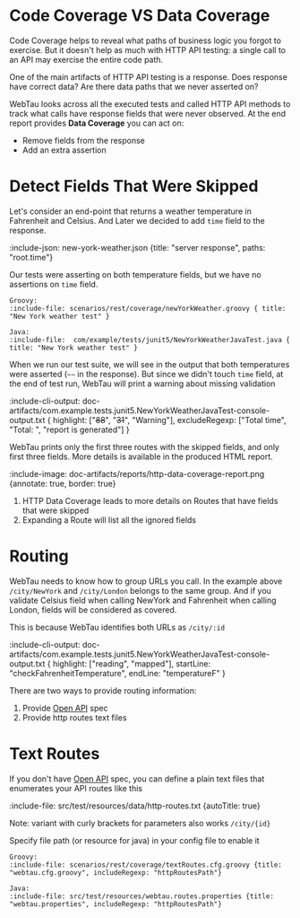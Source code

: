 # Code Coverage VS Data Coverage

Code Coverage helps to reveal what paths of business logic you forgot to exercise.
But it doesn't help as much with HTTP API testing: a single call to an API may exercise the entire code path.

One of the main artifacts of HTTP API testing is a response. Does response have correct data? Are there data paths that we never asserted on?

WebTau looks across all the executed tests and called HTTP API methods to track what calls have response fields that were never observed. 
At the end report provides **Data Coverage** you can act on: 
* Remove fields from the response
* Add an extra assertion

# Detect Fields That Were Skipped

Let's consider an end-point that returns a weather temperature in Fahrenheit and Celsius. And Later we decided to add `time` field to the response.

:include-json: new-york-weather.json {title: "server response", paths: "root.time"}

Our tests were asserting on both temperature fields, but we have no assertions on `time` field.

```tabs
Groovy:
:include-file: scenarios/rest/coverage/newYorkWeather.groovy { title: "New York weather test" }

Java:
:include-file:  com/example/tests/junit5/NewYorkWeatherJavaTest.java { title: "New York weather test" } 
```
    
When we run our test suite, we will see in the output that both temperatures were asserted (`~~` in the response). 
But since we didn't touch `time` field, at the end of test run, WebTau will print a warning about missing validation

:include-cli-output: doc-artifacts/com.example.tests.junit5.NewYorkWeatherJavaTest-console-output.txt {
  highlight: ["~~88~~", "~~31~~", "Warning"],
  excludeRegexp: ["Total time", "Total: ", "report is generated"]
}

WebTau prints only the first three routes with the skipped fields, and only first three fields.
More details is available in the produced HTML report.

:include-image: doc-artifacts/reports/http-data-coverage-report.png {annotate: true, border: true}

1. HTTP Data Coverage leads to more details on Routes that have fields that were skipped
2. Expanding a Route will list all the ignored fields

# Routing

WebTau needs to know how to group URLs you call. In the example above `/city/NewYork` and `/city/London` belongs to the same group.
And if you validate Celsius field when calling NewYork and Fahrenheit when calling London, fields will be considered as covered.

This is because WebTau identifies both URLs as `/city/:id`

:include-cli-output: doc-artifacts/com.example.tests.junit5.NewYorkWeatherJavaTest-console-output.txt { 
  highlight: ["reading", "mapped"],
  startLine: "checkFahrenheitTemperature",
  endLine: "temperatureF"
}
 
There are two ways to provide routing information:
1. Provide [Open API](HTTP/openAPI-spec) spec
2. Provide http routes text files

# Text Routes

If you don't have [Open API](HTTP/openAPI-spec) spec, you can define a plain text files that enumerates your API routes like this

:include-file: src/test/resources/data/http-routes.txt {autoTitle: true}

Note: variant with curly brackets for parameters also works `/city/{id}`

Specify file path (or resource for java) in your config file to enable it

```tabs
Groovy:  
:include-file: scenarios/rest/coverage/textRoutes.cfg.groovy {title: "webtau.cfg.groovy", includeRegexp: "httpRoutesPath"}

Java:
:include-file: src/test/resources/webtau.routes.properties {title: "webtau.properties", includeRegexp: "httpRoutesPath"}
```
